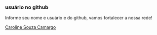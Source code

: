 ### usuário no github
Informe seu nome e usuário e do github, vamos fortalecer a nossa rede!

[Caroline Souza Camargo](https://github.com/Caroline-Camargo)